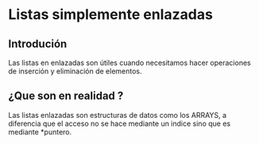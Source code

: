 # Listas simplemente enlazadas

## Introdución 
 Las listas en enlazadas son útiles cuando necesitamos hacer operaciones de inserción y eliminación de elementos.

## ¿Que son en realidad ?

Las listas enlazadas son estructuras de datos como los ARRAYS, a diferencia
que el acceso no se hace mediante un indice sino que es mediante *puntero.



